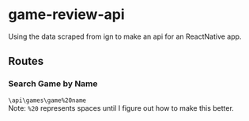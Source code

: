 # game-review-api
Using the data scraped from ign to make an api for an ReactNative app. 

## Routes

### Search Game by Name

``` \api\games\game%20name ```
<br>
Note: `%20` represents spaces until I figure out how to make this better.
